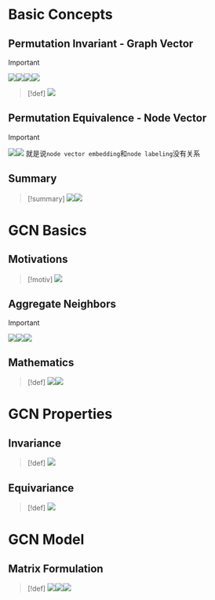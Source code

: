 # Basic Concepts
## Permutation Invariant - Graph Vector
> [!important]
> ![](Graph_Convolutional_Networks.assets/b04e442a5b8efceb63cc7954ccfad5d0_MD5.jpeg)![](Graph_Convolutional_Networks.assets/cf7a730f930f3338381f10b0a4986685_MD5.jpeg)![](Graph_Convolutional_Networks.assets/a068af484008d2bcea6f6511f44d5e37_MD5.jpeg)![](Graph_Convolutional_Networks.assets/daf4eee4f194106d71925ade6ef98080_MD5.jpeg)

> [!def]
> ![](Graph_Convolutional_Networks.assets/6ec8ff6c8781f37327529af2a5e2a862_MD5.jpeg)




## Permutation Equivalence - Node Vector
> [!important]
> ![](Graph_Convolutional_Networks.assets/c024ed9a5af834ac674a529c90a39c85_MD5.jpeg)![](Graph_Convolutional_Networks.assets/e1bc103ce918a29a48c94b9edc7570f2_MD5.jpeg)
> 就是说`node vector embedding`和`node labeling`没有关系



## Summary
> [!summary]
> ![](Graph_Convolutional_Networks.assets/a1cc8c946c803e05d0bdcb133f19c888_MD5.jpeg)![](Graph_Convolutional_Networks.assets/31acd8cc8675767e323c10c80a0c04d2_MD5.jpeg)




# GCN Basics
## Motivations
> [!motiv]
> ![](Graph_Convolutional_Networks.assets/c6669220a6f6d74fcf0601238438419c_MD5.jpeg)



## Aggregate Neighbors
> [!important]
> ![](Graph_Convolutional_Networks.assets/0b6b73bb1b255cdc444aeff219126dca_MD5.jpeg)![](Graph_Convolutional_Networks.assets/90dfe0e16328e293780fafbc4b15d15b_MD5.jpeg)![](Graph_Convolutional_Networks.assets/0f84ba0d48765ffe314c287990c2b4bc_MD5.jpeg)



## Mathematics
> [!def]
> ![](Graph_Convolutional_Networks.assets/5268562f42a1ae1a2fb01cf04ceba6d7_MD5.jpeg)![](Graph_Convolutional_Networks.assets/5822ed87db770c373173ef2847fe70db_MD5.jpeg)






# GCN Properties
## Invariance
> [!def]
> ![](Graph_Convolutional_Networks.assets/ad639a0538770bb4556a3fe973ee4488_MD5.jpeg)



## Equivariance
> [!def]
> ![](Graph_Convolutional_Networks.assets/d9f352874c54f71292335fbd74e79e83_MD5.jpeg)




# GCN Model
## Matrix Formulation
> [!def]
> ![](Graph_Convolutional_Networks.assets/bb52e0ba36910f7bd520cdeff95084e4_MD5.jpeg)![](Graph_Convolutional_Networks.assets/b01872cbaba79a860406002bcb2cbcf5_MD5.jpeg)![](Graph_Convolutional_Networks.assets/b673dae02320a12085cd800c0942aa31_MD5.jpeg)



















